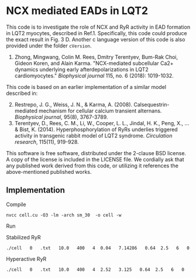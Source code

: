# NCX mediated EADs in LQT2

This code is to investigate the role of NCX and RyR activity in EAD formation in LQT2 myocytes, described in Ref.1. Specifically, this code could produce the exact result in Fig. 3 D. Another c language version of this code is also provided under the folder `cVersion`.

1. Zhong, Mingwang, Colin M. Rees, Dmitry Terentyev, Bum-Rak Choi, Gideon Koren, and Alain Karma. "NCX-mediated subcellular Ca2+ dynamics underlying early afterdepolarizations in LQT2 cardiomyocytes." *Biophysical journal* 115, no. 6 (2018): 1019-1032. 

This code is based on an earlier implementation of a similar model described in:

2. Restrepo, J. G., Weiss, J. N., & Karma, A. (2008). Calsequestrin-mediated mechanism for cellular calcium transient alternans. *Biophysical journal*, 95(8), 3767-3789.
3. Terentyev, D., Rees, C. M., Li, W., Cooper, L. L., Jindal, H. K., Peng, X., ... & Bist, K. (2014). Hyperphosphorylation of RyRs underlies triggered activity in transgenic rabbit model of LQT2 syndrome. *Circulation research*, 115(11), 919-928.

This software is free software, distributed under the 2-clause BSD license. A copy of the license is included in the LICENSE file. We cordially ask that any published work derived from this code, or utilizing it references the above-mentioned published works.

## Implementation
Compile
```
nvcc cell.cu -O3 -lm -arch sm_30  -o cell -w
```

Run

Stabilized RyR
```
./cell   0   .txt   10.0   400   4  0.04   7.14286   0.64  2.5   6   0
```

Hyperactive RyR
```
./cell   0   .txt   10.0   400   4  2.52   3.125   0.64  2.5   6   0
```
